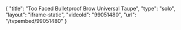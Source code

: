 {
    "title": "Too Faced Bulletproof Brow  Universal Taupe",
    "type": "solo",
    "layout": "iframe-static",
    "videoId": "99051480",
    "url": "\/tvpembed\/99051480"
}